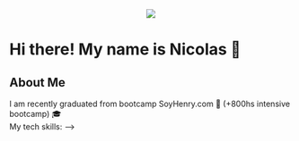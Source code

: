 <div id="header" align="center">
  <img src="https://soyhorizonte.com/wp-content/uploads/2020/10/JS-by-SoyHorizonte.gif"/>
</div>
 
<h1> Hi there! My name is Nicolas 👋</h1>
<h2>About Me</h2>
<p>
  I am recently graduated from bootcamp SoyHenry.com 🚀 (+800hs intensive bootcamp) 🎓
  <br/>
  My tech skills: 
    -->



<!--
**Nicolas0210/Nicolas0210** is a ✨ _special_ ✨ repository because its `README.md` (this file) appears on your GitHub profile.

Here are some ideas to get you started:

- 🔭 I’m currently working on ...
- 🌱 I’m currently learning ...
- 👯 I’m looking to collaborate on ...
- 🤔 I’m looking for help with ...
- 💬 Ask me about ...
- 📫 How to reach me: ...
- 😄 Pronouns: ...
- ⚡ Fun fact: ...
-->
